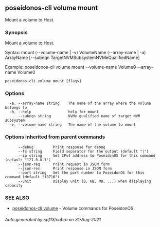 ## poseidonos-cli volume mount

Mount a volume to Host.

### Synopsis

Mount a volume to Host.

Syntax:
	mount (--volume-name | -v) VolumeName (--array-name | -a) ArrayName [--subnqn TargetNVMSubsystemNVMeQualifiedName]

Example: 
	poseidonos-cli volume mount --volume-name Volume0 --array-name Volume0
	
         

```
poseidonos-cli volume mount [flags]
```

### Options

```
  -a, --array-name string    The name of the array where the volume belongs to
  -h, --help                 help for mount
      --subnqn string        NVMe qualified name of target NVM subsystem
  -v, --volume-name string   The name of the volume to mount
```

### Options inherited from parent commands

```
      --debug         Print response for debug
      --fs string     Field separator for the output (default "|")
      --ip string     Set IPv4 address to PoseidonOS for this command (default "127.0.0.1")
      --json-req      Print request in JSON form
      --json-res      Print response in JSON form
      --port string   Set the port number to PoseidonOS for this command (default "18716")
      --unit          Display unit (B, KB, MB, ...) when displaying capacity
```

### SEE ALSO

* [poseidonos-cli volume](poseidonos-cli_volume.md)	 - Volume commands for PoseidonOS.

###### Auto generated by spf13/cobra on 31-Aug-2021
